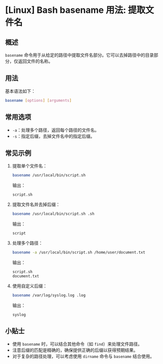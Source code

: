 # [Linux] Bash basename 用法: 提取文件名

## 概述
`basename` 命令用于从给定的路径中提取文件名部分。它可以去掉路径中的目录部分，仅返回文件的名称。

## 用法
基本语法如下：
```bash
basename [options] [arguments]
```

## 常用选项
- `-a`：处理多个路径，返回每个路径的文件名。
- `-s`：指定后缀，去掉文件名中的指定后缀。

## 常见示例
1. 提取单个文件名：
   ```bash
   basename /usr/local/bin/script.sh
   ```
   输出：
   ```
   script.sh
   ```

2. 提取文件名并去掉后缀：
   ```bash
   basename /usr/local/bin/script.sh .sh
   ```
   输出：
   ```
   script
   ```

3. 处理多个路径：
   ```bash
   basename -a /usr/local/bin/script.sh /home/user/document.txt
   ```
   输出：
   ```
   script.sh
   document.txt
   ```

4. 使用自定义后缀：
   ```bash
   basename /var/log/syslog.log .log
   ```
   输出：
   ```
   syslog
   ```

## 小贴士
- 使用 `basename` 时，可以结合其他命令（如 `find`）来处理文件路径。
- 注意后缀的匹配是精确的，确保提供正确的后缀以获得预期结果。
- 对于复杂的路径处理，可以考虑使用 `dirname` 命令与 `basename` 结合使用。